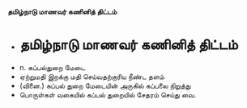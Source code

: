 **தமிழ்நாடு மாணவர் கணினித் திட்டம்**
- # தமிழ்நாடு மாணவர் கணினித் திட்டம்
- n. கப்பல்துறை மேடை
- ஏற்றுமதி இறக்கு மதி செய்வதற்குரிய நீண்ட தளம்
- (வினை.) கப்பல் துறை மேடையின் அருகில் கப்பலை நிறுத்து
- பொருள்கள் வகையில் கப்பல் துறையில் சேதரம் செய்து வை.

